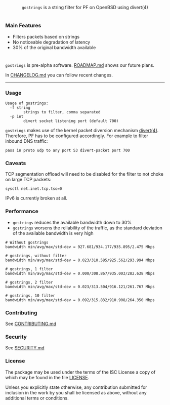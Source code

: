 <p align="center">
  <code>gostrings</code> is a string filter for PF on OpenBSD using divert(4) 
</p>

#

### Main Features

- Filters packets based on strings
- No noticeable degradation of latency
- 30% of the original bandwidth available

#

`gostrings` is pre-alpha software. [ROADMAP.md] shows our future plans.

In [CHANGELOG.md] you can follow recent changes.

***

### Usage

```
Usage of gostrings:
  -f string
        strings to filter, comma separated
  -p int
        divert socket listening port (default 700)
```

`gostrings` makes use of the kernel packet diversion mechanism [divert(4)].
Therefore, PF has to be configured accordingly. For example to filter inbound
DNS traffic:

```
pass in proto udp to any port 53 divert-packet port 700
```

### Caveats

TCP segmentation offload will need to be disabled for the filter to not choke on
large TCP packets:

```
sysctl net.inet.tcp.tso=0
```

IPv6 is currently broken at all.

### Performance

- `gostrings` reduces the available bandwidth down to 30%
- `gostrings` worsens the reliability of the traffic, as the standard deviation of the
  available bandwidth is very high

```
# Without gostrings
bandwidth min/avg/max/std-dev = 927.681/934.177/935.895/2.475 Mbps

# gostrings, without filter
bandwidth min/avg/max/std-dev = 0.023/310.585/925.562/293.994 Mbps

# gostrings, 1 filter
bandwidth min/avg/max/std-dev = 0.000/308.867/935.003/282.638 Mbps

# gostrings, 2 filter
bandwidth min/avg/max/std-dev = 0.023/313.504/916.121/261.767 Mbps

# gostrings, 10 filter
bandwidth min/avg/max/std-dev = 0.092/315.832/910.908/264.350 Mbps
```

### Contributing

See [CONTRIBUTING.md]

### Security

See [SECURITY.md]

### License

The package may be used under the terms of the ISC License a copy of
which may be found in the file [LICENSE].

Unless you explicitly state otherwise, any contribution submitted for inclusion
in the work by you shall be licensed as above, without any additional terms or
conditions.

[ROADMAP.md]:
https://github.com/huhnsystems/gostrings/blob/master/docs/ROADMAP.md
[CHANGELOG.md]:
https://github.com/huhnsystems/gostrings/blob/master/docs/CHANGELOG.md
[CONTRIBUTING.md]:
https://github.com/huhnsystems/gostrings/blob/master/docs/CONTRIBUTING.md
[SECURITY.md]:
https://github.com/huhnsystems/gostrings/blob/master/docs/SECURITY.md
[LICENSE]: https://github.com/huhnsystems/gostrings/blob/master/LICENSE
[divert(4)]: https://man.openbsd.org/divert.4
